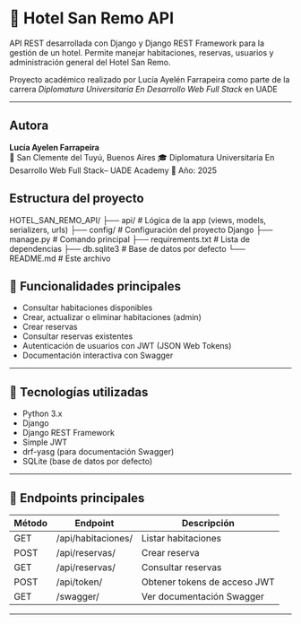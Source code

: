 # 🏨 Hotel San Remo API

API REST desarrollada con Django y Django REST Framework para la gestión de un hotel. Permite manejar habitaciones, reservas, usuarios y administración general del Hotel San Remo.

Proyecto académico realizado por Lucía Ayelén Farrapeira como parte de la carrera *Diplomatura Universitaria En Desarrollo Web Full Stack* en UADE

---
## Autora
**Lucía Ayelen Farrapeira**  
📍 San Clemente del Tuyú, Buenos Aires
🎓 Diplomatura Universitaria En Desarrollo Web Full Stack– UADE Academy
📅 Año: 2025



## Estructura del proyecto

HOTEL_SAN_REMO_API/
├── api/ # Lógica de la app (views, models, serializers, urls)
├── config/ # Configuración del proyecto Django
├── manage.py # Comando principal
├── requirements.txt # Lista de dependencias
├── db.sqlite3 # Base de datos por defecto
└── README.md # Este archivo

## 🚀 Funcionalidades principales

- Consultar habitaciones disponibles
- Crear, actualizar o eliminar habitaciones (admin)
- Crear reservas
- Consultar reservas existentes
- Autenticación de usuarios con JWT (JSON Web Tokens)
- Documentación interactiva con Swagger

---

## 🧱 Tecnologías utilizadas

- Python 3.x
- Django
- Django REST Framework
- Simple JWT
- drf-yasg (para documentación Swagger)
- SQLite (base de datos por defecto)

---

## 📡 Endpoints principales

| Método | Endpoint            | Descripción                         |
|--------|---------------------|-------------------------------------|
| GET    | /api/habitaciones/  | Listar habitaciones                 |
| POST   | /api/reservas/      | Crear reserva                       |
| GET    | /api/reservas/      | Consultar reservas                  |
| POST   | /api/token/         | Obtener tokens de acceso JWT        |
| GET    | /swagger/           | Ver documentación Swagger           |

---